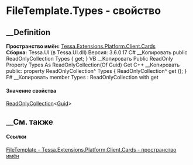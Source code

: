 # FileTemplate.Types - свойство
##  __Definition
 **Пространство имён:**
[Tessa.Extensions.Platform.Client.Cards](N_Tessa_Extensions_Platform_Client_Cards.htm)  
 **Сборка:** Tessa.UI (в Tessa.UI.dll) Версия: 3.6.0.17
C# __Копировать
     public ReadOnlyCollection<Guid> Types { get; }
VB __Копировать
     Public ReadOnly Property Types As ReadOnlyCollection(Of Guid)
    	Get
C++ __Копировать
     public:
    property ReadOnlyCollection<Guid>^ Types {
    	ReadOnlyCollection<Guid>^ get ();
    }
F# __Копировать
     member Types : ReadOnlyCollection<Guid> with get
#### Значение свойства
[ReadOnlyCollection](https://learn.microsoft.com/dotnet/api/system.collections.objectmodel.readonlycollection-1)<[Guid](https://learn.microsoft.com/dotnet/api/system.guid)>
##  __См. также
#### Ссылки
[FileTemplate - ](T_Tessa_Extensions_Platform_Client_Cards_FileTemplate.htm)
[Tessa.Extensions.Platform.Client.Cards - пространство
имён](N_Tessa_Extensions_Platform_Client_Cards.htm)
